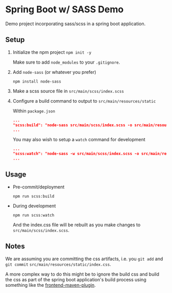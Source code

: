 # Spring Boot w/ SASS Demo

Demo project incorporating sass/scss in a spring boot application.

## Setup

1. Initialize the npm project `npm init -y`

    Make sure to add `node_modules` to your `.gitignore`.
   
2. Add `node-sass` (or whatever you prefer)

    ```
    npm install node-sass
    ```

3. Make a scss source file in `src/main/scss/index.scss`
   
4. Configure a build command to output to `src/main/resources/static`

    Within `package.json`

    ```json
    ...
    "scss:build": "node-sass src/main/scss/index.scss -o src/main/resources/static"
    ...
    ```

    You may also wish to setup a `watch` command for development
   
    ```json
    ...
    "scss:watch": "node-sass -w src/main/scss/index.scss -o src/main/resources/static"
    ...
    ```

## Usage

- Pre-commit/deployment

    ```
    npm run scss:build
    ```

- During development

    ```
    npm run scss:watch
    ``` 
  
    And the index.css file will be rebuilt as you make changes to `src/main/scss/index.scss`.

## Notes

We are assuming you are committing the css artifacts, i.e. you `git add` and `git commit` `src/main/resources/static/index.css`.

A more complex way to do this might be to ignore the build css and build the css as part of the spring boot application's build process using something like the [frontend-maven-plugin](https://github.com/eirslett/frontend-maven-plugin).

